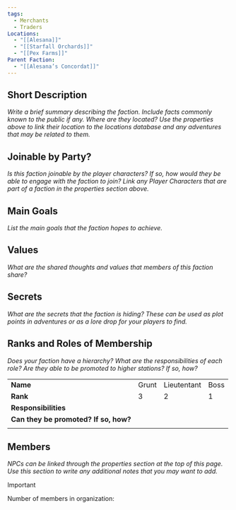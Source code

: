 ```yaml
---
tags:
  - Merchants
  - Traders
Locations:
  - "[[Alesana]]"
  - "[[Starfall Orchards]]"
  - "[[Pex Farms]]"
Parent Faction:
  - "[[Alesana’s Concordat]]"
---
```

## Short Description

_Write a brief summary describing the faction. Include facts commonly known to the public if any. Where are they located? Use the properties above to link their location to the locations database and any adventures that may be related to them._

  

## Joinable by Party?

_Is this faction joinable by the player characters? If so, how would they be able to engage with the faction to join? Link any Player Characters that are part of a faction in the properties section above._

  

## Main Goals

_List the main goals that the faction hopes to achieve._

  

## Values

_What are the shared thoughts and values that members of this faction share?_

## Secrets

_What are the secrets that the faction is hiding? These can be used as plot points in adventures or as a lore drop for your players to find._

## Ranks and Roles of Membership

_Does your faction have a hierarchy? What are the responsibilities of each role? Are they able to be promoted to higher stations? If so, how?_

|   |   |   |   |
|---|---|---|---|
|**Name**|Grunt|Lieutentant|Boss|
|**Rank**|3|2|1|
|**Responsibilities**||||
|**Can they be promoted? If so, how?**||||
|||||

## Members

_NPCs can be linked through the properties section at the top of this page. Use this section to write any additional notes that you may want to add._

> [!important]  
> Number of members in organization: